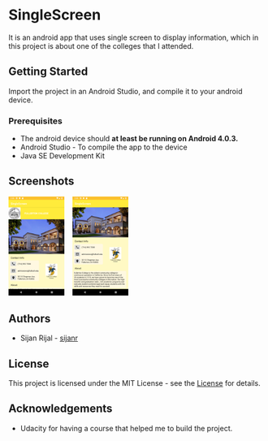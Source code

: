 # SingleScreen
It is an android app that uses single screen to display information, which in this project is about one of the colleges that I attended.

## Getting Started
Import the project in an Android Studio, and compile it to your android device.

### Prerequisites
  * The android device should **at least be running on Android 4.0.3.**
  * Android Studio - To compile the app to the device
  * Java SE Development Kit
  
## Screenshots
<img src="./screenshots/screen_1.png" width="110">&nbsp; &nbsp; <img src="./screenshots/screen_2.png" width="110">

## Authors
  * Sijan Rijal - [sijanr](https://github.com/sijanr)
  
## License
This project is licensed under the MIT License - see the [License](./LICENSE) for details.

## Acknowledgements
  * Udacity for having a course that helped me to build the project.
